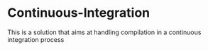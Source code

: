 # Continuous-Integration
This is a solution that aims at handling compilation in a continuous integration process
